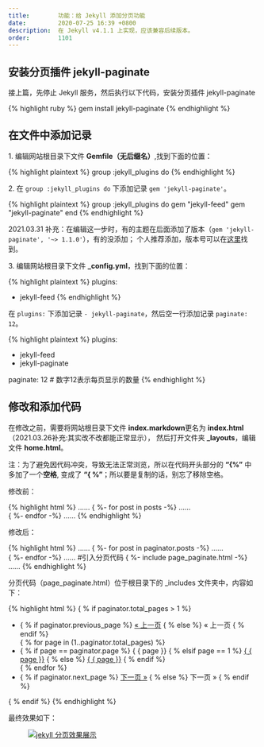 ```yaml
---
title:        功能：给 Jekyll 添加分页功能  
date:         2020-07-25 16:39 +0800
description:  在 Jekyll v4.1.1 上实现，应该兼容后续版本。
order:        1101
---
```


## 安装分页插件 jekyll-paginate

接上篇，先停止 Jekyll 服务，然后执行以下代码，安装分页插件 jekyll-paginate

{% highlight ruby %}
gem install jekyll-paginate
{% endhighlight %}

## 在文件中添加记录

1.&nbsp;编辑网站根目录下文件 <b>Gemfile（无后缀名）</b>,找到下面的位置：

{% highlight plaintext %}
group :jekyll_plugins do
{% endhighlight %}

2.&nbsp;在 `group :jekyll_plugins do` 下添加记录 `gem 'jekyll-paginate'`。

{% highlight plaintext %}
group :jekyll_plugins do
  gem "jekyll-feed"
  gem "jekyll-paginate"
end
{% endhighlight %}

<p class="post-body-mark">
2021.03.31 补充：在编辑这一步时，有的主题在后面添加了版本（<code>gem 'jekyll-paginate', '~> 1.1.0'</code>），有的没添加；
个人推荐添加，版本号可以在<a href="https://pages.github.com/versions/">这里</a>找到。
</p>

3.&nbsp;编辑网站根目录下文件 <b>_config.yml</b>，找到下面的位置：

{% highlight plaintext %}
plugins:
  - jekyll-feed
{% endhighlight %}

在 `plugins:` 下添加记录 `- jekyll-paginate`，然后空一行添加记录 `paginate: 12`。

{% highlight plaintext %}
plugins:
  - jekyll-feed
  - jekyll-paginate
  
paginate: 12    # 数字12表示每页显示的数量
{% endhighlight %}

## 修改和添加代码

在修改之前，需要将网站根目录下文件 <b>index.markdown</b>更名为 <b>index.html</b>（2021.03.26补充:其实改不改都能正常显示），
然后打开文件夹 <b>_layouts</b>，编辑文件 <b>home.html</b>。

<p class="post-body-mark">
注：为了避免因代码冲突，导致无法正常浏览，所以在代码开头部分的&nbsp;<b>“&#123;%”</b> 中多加了一个<strong>空格</strong>,
变成了<span style="display: inline-block">&nbsp;<b>“&#123; %”</b></span>；所以要是复制的话，别忘了移除空格。
</p>

修改前：

{% highlight html %}
……
{ %- for post in posts -%}
……     
{ %- endfor -%}
……
{% endhighlight %}

修改后：

{% highlight html %}
……
{ %- for post in paginator.posts -%}
……     
{ %- endfor -%}
……
#引入分页代码
{ %- include page_paginate.html -%}   
……
{% endhighlight %}

分页代码（page_paginate.html）位于根目录下的 _includes 文件夹中，内容如下：

{% highlight html %}
{ % if paginator.total_pages > 1 %}
<div class="pagination">
    <ul class="list-unstyled mb-0 w-100 row justify-content-center">
        <li class="col-auto">
            { % if paginator.previous_page %}
            <a href="{ { paginator.previous_page_path | relative_url }}">&laquo; 上一页</a>
            { % else %}
            <span>&laquo; 上一页</span>
            { % endif %}
        </li>
        { % for page in (1..paginator.total_pages) %}
            <li class="col-auto">
                { % if page == paginator.page %}
                <span>{ { page }}</span>
                { % elsif page == 1 %}
                <a href="{ { '/' | relative_url }}">{ { page }}</a>
                { % else %}
                <a href="{ { site.paginate_path | relative_url | replace: ':num', page }}">{ { page }}</a>
                { % endif %}
            </li>
        { % endfor %}
        <li class="col-auto">
            { % if paginator.next_page %}
            <a href="{ { paginator.next_page_path | relative_url }}">下一页 &raquo;</a>
            { % else %}
            <span>下一页 &raquo;</span>
            { % endif %}
        </li>
    </ul>
</div>
{ % endif %}
{% endhighlight %}

最终效果如下：

<figure class="post-body-img-figure">
    <div class="row justify-content-center">
        <div class="col-12 col-lg-12">
            <a class="d-block" href="{{ site.baseurl | relative_url }}/assets/post/2020-07-23-how-to-use-jekyll-on-windows/page_paginate.jpg">
                <img class="w-100" src="{{ site.baseurl | relative_url }}/assets/post/2020-07-23-how-to-use-jekyll-on-windows/page_paginate.jpg" alt="jekyll 分页效果展示">
            </a>
        </div>
    </div>
</figure>
